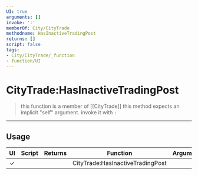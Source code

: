 ```yaml
---
UI: true
arguments: []
invoke: ':'
memberOf: City/CityTrade
methodname: HasInactiveTradingPost
returns: []
script: false
tags:
- City/CityTrade/_function
- function/UI
---
```

# CityTrade:HasInactiveTradingPost
> this function is a member of [[CityTrade]]
> this method expects an implicit "self" argument. invoke it with `:`
-----
## Usage
|  UI | Script | Returns | Function | Arguments |
|:---:|:------:|-------:|:--------:|:---------|
|✓| ||CityTrade:HasInactiveTradingPost||
